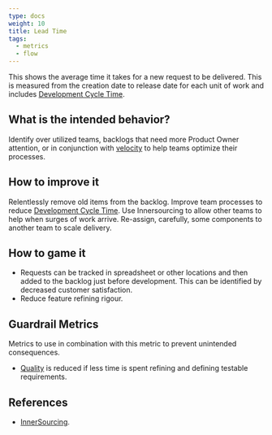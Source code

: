 ```yaml
---
type: docs
weight: 10
title: Lead Time
tags:
  - metrics
  - flow
---
```


This shows the average time it takes for a new request to be delivered. This is
measured from the creation date to release date for each unit of work and includes [Development Cycle Time](../development-cycle-time).

## What is the intended behavior?

Identify over utilized teams, backlogs that need more Product Owner attention,
or in conjunction with [velocity](../velocity) to help teams optimize their processes.

## How to improve it

Relentlessly remove old items from the backlog.
Improve team processes to reduce [Development Cycle Time](../development-cycle-time).
Use Innersourcing to allow other teams to help when surges of work arrive.
Re-assign, carefully, some components to another team to scale delivery.

## How to game it

- Requests can be tracked in spreadsheet or other locations and then added to
  the backlog just before development. This can be identified by decreased
  customer satisfaction.
- Reduce feature refining rigour.

## Guardrail Metrics

Metrics to use in combination with this metric to prevent unintended consequences.

- [Quality](../defect-rate) is reduced if less time is spent refining and defining
  testable requirements.

## References

- [InnerSourcing](https://paypal.github.io/InnerSourceCommons/).
